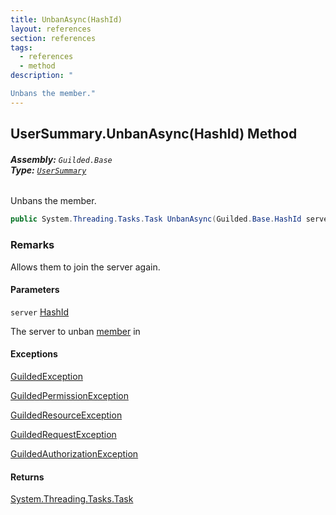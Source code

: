 ```yaml
---
title: UnbanAsync(HashId)
layout: references
section: references
tags:
  - references
  - method
description: "

Unbans the member."
---
```


## UserSummary.UnbanAsync(HashId) Method
###### **Assembly:** `Guilded.Base`<br/>**Type:** [`UserSummary`](UserSummary 'Guilded.Base.Users.UserSummary')

Unbans the member.

```csharp
public System.Threading.Tasks.Task UnbanAsync(Guilded.Base.HashId server);
```

### Remarks
  
Allows them to join the server again.
#### Parameters

<a name='Guilded.Base.Users.UserSummary.UnbanAsync(Guilded.Base.HashId).server'></a>

`server` [HashId](HashId 'Guilded.Base.HashId')

The server to unban [member](Member 'Guilded.Base.Servers.Member') in

#### Exceptions

[GuildedException](GuildedException 'Guilded.Base.GuildedException')

[GuildedPermissionException](GuildedPermissionException 'Guilded.Base.GuildedPermissionException')

[GuildedResourceException](GuildedResourceException 'Guilded.Base.GuildedResourceException')

[GuildedRequestException](GuildedRequestException 'Guilded.Base.GuildedRequestException')

[GuildedAuthorizationException](GuildedAuthorizationException 'Guilded.Base.GuildedAuthorizationException')

#### Returns
[System.Threading.Tasks.Task](https://docs.microsoft.com/en-us/dotnet/api/System.Threading.Tasks.Task 'System.Threading.Tasks.Task')